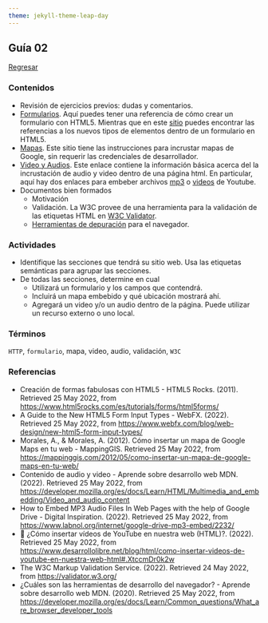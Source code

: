 ```yaml
---
theme: jekyll-theme-leap-day
---
```


## Guía 02

[Regresar](/DAWM-2022/)

### Contenidos

* Revisión de ejercicios previos: dudas y comentarios.
* [Formularios](https://www.html5rocks.com/es/tutorials/forms/html5forms/). Aquí puedes tener una referencia de cómo crear un formulario con HTML5. Mientras que en este [sitio](https://www.webfx.com/blog/web-design/new-html5-form-input-types/) puedes encontrar las referencias a los nuevos tipos de elementos dentro de un formulario en HTML5. 
* [Mapas](https://mappinggis.com/2012/05/como-insertar-un-mapa-de-google-maps-en-tu-web/). Este sitio tiene las instrucciones para incrustar mapas de Google, sin requerir las credenciales de desarrollador. 
* [Video y Audios](https://developer.mozilla.org/es/docs/Learn/HTML/Multimedia_and_embedding/Video_and_audio_content). Este enlace contiene la información básica acerca del la incrustación de audio y video dentro de una página html. En particular, aquí hay dos enlaces para embeber archivos [mp3](https://www.labnol.org/internet/google-drive-mp3-embed/2232/) o [videos](https://www.desarrollolibre.net/blog/html/como-insertar-videos-de-youtube-en-nuestra-web-html#.XtccmDr0k2w)  de Youtube.
* Documentos bien formados
	+ Motivación
	+ Validación. La W3C provee de una herramienta para la validación de las etiquetas HTML en [W3C Validator](https://validator.w3.org/).
	+ [Herramientas de depuración](https://developer.mozilla.org/es/docs/Learn/Common_questions/What_are_browser_developer_tools) para el navegador.


### Actividades

* Identifique las secciones que tendrá su sitio web. Usa las etiquetas semánticas para agrupar las secciones.
* De todas las secciones, determine en cual
	+ Utilizará un formulario y los campos que contendrá.
	+ Incluirá un mapa embebido y qué ubicación mostrará ahí.
	+ Agregará un video y/o un audio dentro de la página. Puede utilizar un recurso externo o uno local. 

### Términos

`HTTP`, `formulario`, mapa, video, audio, validación, `W3C`

### Referencias

* Creación de formas fabulosas con HTML5 - HTML5 Rocks. (2011). Retrieved 25 May 2022, from https://www.html5rocks.com/es/tutorials/forms/html5forms/
* A Guide to the New HTML5 Form Input Types - WebFX. (2022). Retrieved 25 May 2022, from https://www.webfx.com/blog/web-design/new-html5-form-input-types/
* Morales, A., & Morales, A. (2012). Cómo insertar un mapa de Google Maps en tu web - MappingGIS. Retrieved 25 May 2022, from https://mappinggis.com/2012/05/como-insertar-un-mapa-de-google-maps-en-tu-web/
* Contenido de audio y video - Aprende sobre desarrollo web  MDN. (2022). Retrieved 25 May 2022, from https://developer.mozilla.org/es/docs/Learn/HTML/Multimedia_and_embedding/Video_and_audio_content
* How to Embed MP3 Audio Files In Web Pages with the help of Google Drive - Digital Inspiration. (2022). Retrieved 25 May 2022, from https://www.labnol.org/internet/google-drive-mp3-embed/2232/
* 🐯 ¿Cómo insertar vídeos de YouTube en nuestra web (HTML)?. (2022). Retrieved 25 May 2022, from https://www.desarrollolibre.net/blog/html/como-insertar-videos-de-youtube-en-nuestra-web-html#.XtccmDr0k2w
* The W3C Markup Validation Service. (2022). Retrieved 24 May 2022, from https://validator.w3.org/
* ¿Cuáles son las herramientas de desarrollo del navegador? - Aprende sobre desarrollo web  MDN. (2020). Retrieved 25 May 2022, from https://developer.mozilla.org/es/docs/Learn/Common_questions/What_are_browser_developer_tools

